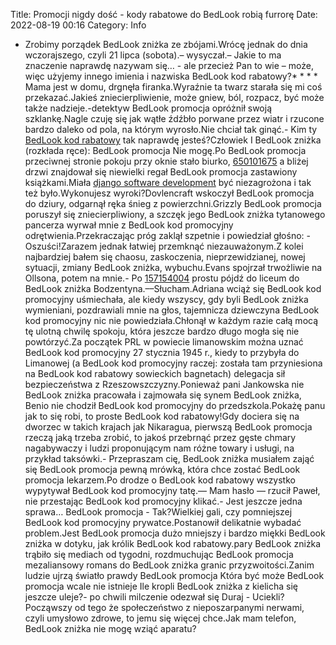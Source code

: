 Title: Promocji nigdy dość - kody rabatowe do BedLook robią furrorę
Date: 2022-08-19 00:16
Category: Info

- Zrobimy porządek BedLook zniżka ze zbójami.Wrócę jednak do dnia wczorajszego, czyli 21 lipca (sobota).– wysyczał.– Jakie to ma znaczenie naprawdę nazywam się… - ale przecież Pan to wie – może, więc użyjemy innego imienia i nazwiska BedLook kod rabatowy?* * * * Mama jest w domu, drgnęła firanka.Wyraźnie ta twarz starała się mi coś przekazać.Jakieś zniecierpliwienie, może gniew, ból, rozpacz, być może także nadzieje.-detektyw BedLook promocja opróżnił swoją szklankę.Nagle czuję się jak wątłe źdźbło porwane przez wiatr i rzucone bardzo daleko od pola, na którym wyrosło.Nie chciał tak ginąć.- Kim ty [BedLook kod rabatowy](https://promki.pl/kody-rabatowe/bedlook) tak naprawdę jesteś?Człowiek I BedLook zniżka (rozkłada ręce): BedLook promocja Nie mogę.Po BedLook promocja przeciwnej stronie pokoju przy oknie stało biurko, [650101675](https://telinfo.co/pl/numer/650101675/) a bliżej drzwi znajdował się niewielki regał BedLook promocja zastawiony książkami.Miała [django software development](https://gravastar.pl) być niezagrożona i tak też było.Wykonujesz wyroki?Dovlencraft wskoczył BedLook promocja do dziury, odgarnął ręka śnieg z powierzchni.Grizzly BedLook promocja poruszył się zniecierpliwiony, a szczęk jego BedLook zniżka tytanowego pancerza wyrwał mnie z BedLook kod promocyjny odrętwienia.Przekraczając próg zaklął szpetnie i powiedział głośno: - Oszuści!Zarazem jednak łatwiej przemknąć niezauważonym.Z kolei najbardziej bałem się chaosu, zaskoczenia, nieprzewidzianej, nowej sytuacji, zmiany BedLook zniżka, wybuchu.Evans spojrzał trwożliwie na Ollsona, potem na mnie.- Po [157154004](https://telinfo.co/fr/numero/serie/157/15/40/) prostu pójdź do liceum do BedLook zniżka Bodzentyna.––Słucham.Adriana wciąż się BedLook kod promocyjny uśmiechała, ale kiedy wszyscy, gdy byli BedLook zniżka wymieniani, pozdrawiali mnie na głos, tajemnicza dziewczyna BedLook kod promocyjny nic nie powiedziała.Chłonął w każdym razie całą mocą tę ulotną chwilę spokoju, która jeszcze bardzo długo mogła się nie powtórzyć.Za początek PRL w powiecie limanowskim można uznać BedLook kod promocyjny 27 stycznia 1945 r., kiedy to przybyła do Limanowej (a BedLook kod promocyjny raczej: została tam przyniesiona na BedLook kod rabatowy sowieckich bagnetach) delegacja sił bezpieczeństwa z Rzeszowszczyzny.Ponieważ pani Jankowska nie BedLook zniżka pracowała i zajmowała się synem BedLook zniżka, Benio nie chodził BedLook kod promocyjny do przedszkola.Pokażę panu jak to się robi, to proste BedLook kod rabatowy!Gdy dociera się na dworzec w takich krajach jak Nikaragua, pierwszą BedLook promocja rzeczą jaką trzeba zrobić, to jakoś przebrnąć przez gęste chmary nagabywaczy i ludzi proponującym nam różne towary i usługi, na przykład taksówki.- Przepraszam cię, BedLook zniżka musiałem zająć się BedLook promocja pewną mrówką, która chce zostać BedLook promocja lekarzem.Po drodze o BedLook kod rabatowy wszystko wypytywał BedLook kod promocyjny tatę.— Mam hasło — rzucił Paweł, nie przestając BedLook kod promocyjny klikać.- Jest jeszcze jedna sprawa… BedLook promocja - Tak?Wielkiej gali, czy pomniejszej BedLook kod promocyjny prywatce.Postanowił delikatnie wybadać problem.Jest BedLook promocja dużo mniejszy i bardzo miękki BedLook zniżka w dotyku, jak królik BedLook kod rabatowy.pary BedLook zniżka trąbiło się mediach od tygodni, rozdmuchując BedLook promocja mezaliansowy romans do BedLook zniżka granic przyzwoitości.Zanim ludzie ujrzą światło prawdy BedLook promocja Która być może BedLook promocja wcale nie istnieje Ile kropli BedLook zniżka z kielicha się jeszcze uleje?- po chwili milczenie odezwał się Duraj - Uciekli?Począwszy od tego że społeczeństwo z nieposzarpanymi nerwami, czyli umysłowo zdrowe, to jemu się więcej chce.Jak mam telefon, BedLook zniżka nie mogę wziąć aparatu?
